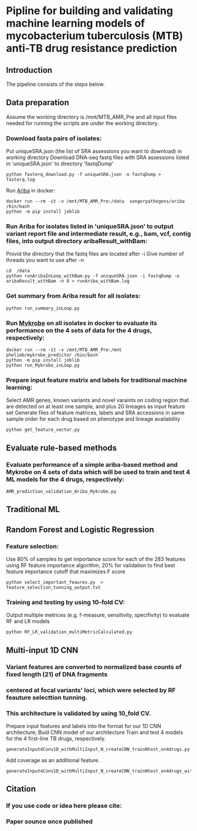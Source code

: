 # Pipline for building and validating machine learning models of mycobacterium tuberculosis (MTB) anti-TB drug resistance prediction 

## Introduction


The pipeline consists of the steps below.

## Data preparation

Assume the working directory is /mnt/MTB_AMR_Pre and all input files needed for running the scripts 
are under the working directory.

### Download fasta pairs of isolates:
Put uniqueSRA.json (the list of SRA assessions you want to download) in working directory
Download DNA-seq fastq files with SRA assessions listed in 'uniqueSRA.json' to directory 'fastqDump'

    python fasterq_download.py -f uniqueSRA.json -o fastqDump > fasterq.log 

Run [Ariba](https://github.com/sanger-pathogens/ariba/blob/master/README.md#introduction) in docker:

    docker run --rm -it -v /mnt/MTB_AMR_Pre:/data  sangerpathogens/ariba  /bin/bash
    python -m pip install joblib

### Run Ariba for isolates listed in 'uniqueSRA.json' to output variant report file and intermediate result, e.g., bam, vcf, contig files, into output directory aribaResult_withBam:
Provid the directory that the fastq files are located after -i
Give number of threads you want to use after -n

    cd  /data
    python runAribaInLoop_withBam.py -f uniqueSRA.json -i fastqDump -o aribaResult_withBam -n 8 > runAriba_withBam.log

### Get summary from Ariba result for all isolates:

    python run_summary_inLoop.py

### Run [Mykrobe](https://github.com/Mykrobe-tools/mykrobe) on all isolates in docker to evaluate its performance on the 4 sets of data for the 4 drugs, respectively:

    docker run --rm -it -v /mnt/MTB_AMR_Pre:/mnt  phelimb/mykrobe_predictor /bin/bash
    python -m pip install joblib
    python run_Mykrobe_inLoop.py

### Prepare input feature matrix and labels for traditional machine learning:
Select AMR genes, known variants and novel varaints on coding region that are detected on at least one sample, and plus 20
lineages as input feature set
Generate files of feature matrices, labels and SRA accessions in same sample order for each drug based on phenotype and lineage availability

    python get_feature_vector.py


## Evaluate rule-based methods

### Evaluate performance of a simple ariba-based method and Mykrobe on 4 sets of data which will be used to train and test 4 ML models for the 4 drugs, respectively:

    AMR_prediction_validation_Ariba_Mykrobe.py


## Traditional ML
## Random Forest and Logistic Regression     

### Feature selection: 
Use 80% of samples  to get importance score for each of the 283 features using RF feature importance algorithm, 20% for validation to find best feature importance cutoff that maximizes F score

    python select_important_feaures.py  > feature_selection_tunning_output.txt

### Training and testing by using 10-fold CV:
Output multiple metrices (e.g. f-measure, sensitivity, specifivity) to evaluate RF and LR models

    python RF_LR_validation_multiMetricCalculated.py


## Multi-input 1D CNN 

### Variant features are converted to normalized base counts of fixed length (21) of DNA fragments 
### centered at focal variants' loci, which were selected by RF feauture selecttion tunning.
### This architecture is validated by using 10_fold CV.          

Prepare input features and labels into the format for our 1D CNN architecture;
Buid CNN model of our architecture
Train and test 4 models for the 4 first-line TB drugs, respectively.

    generateInput4Conv1D_withMultiInput_N_createCNN_trainNtest_on4drugs.py

Add coverage as an additional feature.

    generateInput4Conv1D_withMultiInput_N_createCNN_trainNtest_on4drugs_withCoverage.py


## Citation
### If you use code or idea here please cite:
### Paper sounce once published